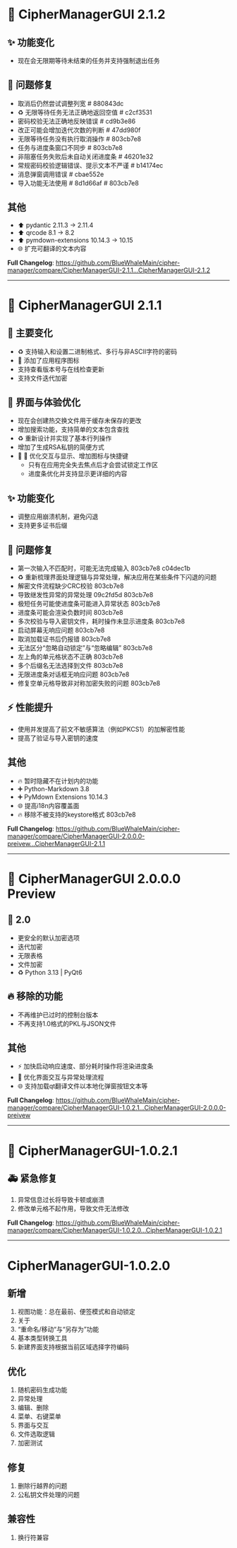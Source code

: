 # :bookmark: CipherManagerGUI 2.1.2

## :sparkles: 功能变化

* 现在会无限期等待未结束的任务并支持强制退出任务

## :bug: 问题修复

* 取消后仍然尝试调整列宽 # 880843dc
* :recycle: 无限等待任务无法正确地返回空值 # c2cf3531
* 密码校验无法正确地反映错误 # cd9b3e86
* 改正可能会增加迭代次数的判断 # 47dd980f
* 无限等待任务没有执行取消操作 # 803cb7e8
* 任务与进度条窗口不同步 # 803cb7e8
* 非阻塞任务失败后未自动关闭进度条 # 46201e32
* 常规密码校验逻辑错误、提示文本不严谨 # b14174ec
* 消息弹窗调用错误 # cbae552e
* 导入功能无法使用 # 8d1d66af # 803cb7e8

## 其他

* :arrow_up: pydantic 2.11.3 -> 2.11.4
* :arrow_up: qrcode 8.1 -> 8.2
* :arrow_up: pymdown-extensions 10.14.3 -> 10.15
* :globe_with_meridians: 扩充可翻译的文本内容

**Full Changelog**: https://github.com/BlueWhaleMain/cipher-manager/compare/CipherManagerGUI-2.1.1...CipherManagerGUI-2.1.2

---

# :bookmark: CipherManagerGUI 2.1.1

## :tada: 主要变化

* :recycle: 支持输入和设置二进制格式、多行与非ASCII字符的密码
* :bento: 添加了应用程序图标
* 支持查看版本号与在线检查更新
* 支持文件迭代加密

## :children_crossing: 界面与体验优化

* 现在会创建热交换文件用于缓存未保存的更改
* 增加搜索功能，支持简单的文本包含查找
* :recycle: 重新设计并实现了基本行列操作
* 增加了生成RSA私钥的简便方式
* :lipstick: :art: 优化交互与显示、增加图标与快捷键
  * 只有在应用完全失去焦点后才会尝试锁定工作区
  * 进度条优化并支持显示更详细的内容

## :sparkles: 功能变化

* 调整应用崩溃机制，避免闪退
* 支持更多证书后缀

## :bug: 问题修复

* 第一次输入不匹配时，可能无法完成输入 803cb7e8 c04dec1b
* :recycle: 重新梳理界面处理逻辑与异常处理，解决应用在某些条件下闪退的问题
* 解密文件流程缺少CRC校验 803cb7e8
* 导致继发性异常的异常处理 09c2fd5d 803cb7e8
* 极短任务可能使进度条可能进入异常状态 803cb7e8
* 进度条可能会渲染负数时间 803cb7e8
* 多次校验与导入密钥文件，耗时操作未显示进度条 803cb7e8
* 启动屏幕无响应问题 803cb7e8
* 取消加载证书后仍报错 803cb7e8
* 无法区分“忽略自动锁定”与“忽略编辑” 803cb7e8
* 左上角的单元格状态不正确 803cb7e8
* 多个后缀名无法选择到文件 803cb7e8
* 无限进度条对话框无响应问题 803cb7e8
* 修复空单元格导致非对称加密失败的问题 803cb7e8

## :zap: 性能提升

* 使用并发提高了前文不敏感算法（例如PKCS1）的加解密性能
* 提高了验证与导入密钥的速度

## 其他

* :fire: 暂时隐藏不在计划内的功能
* :heavy_plus_sign: Python-Markdown 3.8
* :heavy_plus_sign: PyMdown Extensions 10.14.3
* :globe_with_meridians: 提高i18n内容覆盖面
* :fire: 移除不被支持的keystore格式 803cb7e8

**Full Changelog**: https://github.com/BlueWhaleMain/cipher-manager/compare/CipherManagerGUI-2.0.0.0-preivew...CipherManagerGUI-2.1.1

---

# :bookmark: CipherManagerGUI 2.0.0.0 Preview

## :tada: 2.0

*  更安全的默认加密选项
*  迭代加密
*  无限表格
*  文件加密
* :recycle: Python 3.13 | PyQt6

## :fire: 移除的功能

* 不再维护已过时的控制台版本
* 不再支持1.0格式的PKL与JSON文件

## 其他

* :zap: 加快启动响应速度、部分耗时操作将渲染进度条
* :children_crossing: 优化界面交互与异常处理流程
* :globe_with_meridians: 支持加载qt翻译文件以本地化弹窗按钮文本等

**Full Changelog**: https://github.com/BlueWhaleMain/cipher-manager/compare/CipherManagerGUI-1.0.2.1...CipherManagerGUI-2.0.0.0-preivew

---

# :bookmark: CipherManagerGUI-1.0.2.1

## :ambulance: 紧急修复

1. 异常信息过长将导致卡顿或崩溃
2. 修改单元格不起作用，导致文件无法修改

**Full Changelog**: https://github.com/BlueWhaleMain/cipher-manager/compare/CipherManagerGUI-1.0.2.0...CipherManagerGUI-1.0.2.1

---

# CipherManagerGUI-1.0.2.0

## 新增

1. 视图功能：总在最前、便签模式和自动锁定
2. 关于
3. “重命名/移动“与“另存为”功能
4. 基本类型转换工具
5. 新建界面支持根据当前区域选择字符编码

## 优化

1. 随机密码生成功能
2. 异常处理
3. 编辑、删除
4. 菜单、右键菜单
5. 界面与交互
6. 文件选取逻辑
7. 加密测试

## 修复

1. 删除行越界的问题
2. 公私钥文件处理的问题

## 兼容性

1. 换行符兼容
